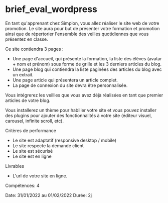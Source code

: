 # brief_eval_wordpress


En tant qu'apprenant chez Simplon, vous allez réaliser le site web de votre promotion.
Le site aura pour but de présenter votre formation et promotion ainsi que de répertorier l'ensemble des veilles quotidiennes que vous présentez en classe.

Ce site contiendra 3 pages :
- Une page d'accueil, qui présente la formation, la liste des élèves (avatar + nom et prénom) sous forme de grille et les 3 derniers articles du blog.
- Une page blog qui contiendra la liste paginées des articles du blog avec un extrait.
- Une page article qui présentera un article complet.
- La page de connexion du site devra être personnalisée.

Vous intégrerez les veillles que vous avez déjà réalisées en tant que premier articles de votre blog.

Vous installerez un thème pour habiller votre site et vous pouvez installer des plugins pour ajouter des fonctionnalités à votre site (éditeur visuel, carousel, infinite scroll, etc).

Critères de performance
- Le site est adaptatif (responsive desktop / mobile)
- Le site respecte la demande client
- Le site est sécurisé
- Le site est en ligne

Livrables
- L'url de votre site en ligne.

Compétences: 4

Date: 31/01/2022 au 01/02/2022   Durée: 2j

